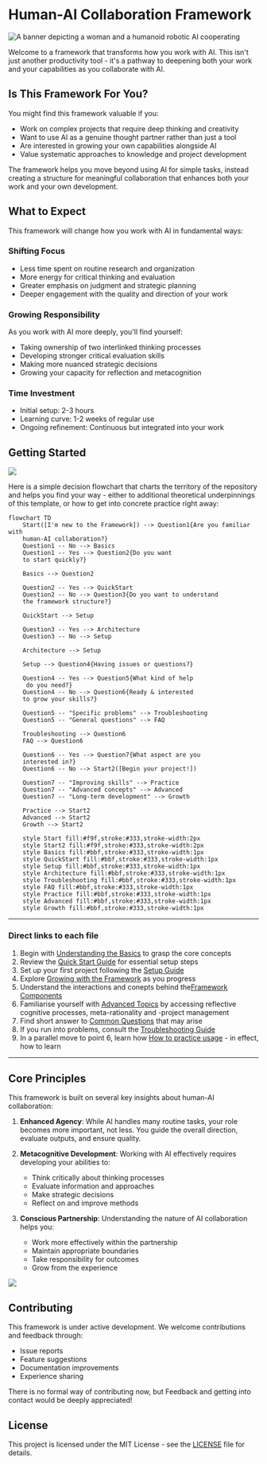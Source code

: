 
# Human-AI Collaboration Framework

![A banner depicting a woman and a humanoid robotic AI cooperating](/pictures/banner_readme.webp)

Welcome to a framework that transforms how you work with AI. This isn't just another productivity tool - it's a pathway to deepening both your work and your capabilities as you collaborate with AI.

## Is This Framework For You?

You might find this framework valuable if you:

- Work on complex projects that require deep thinking and creativity
- Want to use AI as a genuine thought partner rather than just a tool
- Are interested in growing your own capabilities alongside AI
- Value systematic approaches to knowledge and project development

The framework helps you move beyond using AI for simple tasks, instead creating a structure for meaningful collaboration that enhances both your work and your own development.

## What to Expect

This framework will change how you work with AI in fundamental ways:

### Shifting Focus

- Less time spent on routine research and organization
- More energy for critical thinking and evaluation
- Greater emphasis on judgment and strategic planning
- Deeper engagement with the quality and direction of your work

### Growing Responsibility

As you work with AI more deeply, you'll find yourself:

- Taking ownership of two interlinked thinking processes
- Developing stronger critical evaluation skills
- Making more nuanced strategic decisions
- Growing your capacity for reflection and metacognition

### Time Investment

- Initial setup: 2-3 hours
- Learning curve: 1-2 weeks of regular use
- Ongoing refinement: Continuous but integrated into your work

## Getting Started

![](/pictures/starting_readme.webp)

Here is a simple decision flowchart that charts the territory of the repository and helps you find your way - either to additional theoretical underpinnings of this template, or how to get into concrete practice right away:

```mermaid
flowchart TD
    Start([I'm new to the Framework]) --> Question1{Are you familiar with
    human-AI collaboration?}
    Question1 -- No --> Basics
    Question1 -- Yes --> Question2{Do you want 
    to start quickly?}
    
    Basics --> Question2
    
    Question2 -- Yes --> QuickStart
    Question2 -- No --> Question3{Do you want to understand
    the framework structure?}
    
    QuickStart --> Setup
    
    Question3 -- Yes --> Architecture
    Question3 -- No --> Setup
    
    Architecture --> Setup
    
    Setup --> Question4{Having issues or questions?}
    
    Question4 -- Yes --> Question5{What kind of help
     do you need?}
    Question4 -- No --> Question6{Ready & interested 
    to grow your skills?}
    
    Question5 -- "Specific problems" --> Troubleshooting
    Question5 -- "General questions" --> FAQ
    
    Troubleshooting --> Question6
    FAQ --> Question6
    
    Question6 -- Yes --> Question7{What aspect are you
    interested in?}
    Question6 -- No --> Start2([Begin your project!])
    
    Question7 -- "Improving skills" --> Practice
    Question7 -- "Advanced concepts" --> Advanced
    Question7 -- "Long-term development" --> Growth
    
    Practice --> Start2
    Advanced --> Start2
    Growth --> Start2
    
    style Start fill:#f9f,stroke:#333,stroke-width:2px
    style Start2 fill:#f9f,stroke:#333,stroke-width:2px
    style Basics fill:#bbf,stroke:#333,stroke-width:1px
    style QuickStart fill:#bbf,stroke:#333,stroke-width:1px
    style Setup fill:#bbf,stroke:#333,stroke-width:1px
    style Architecture fill:#bbf,stroke:#333,stroke-width:1px
    style Troubleshooting fill:#bbf,stroke:#333,stroke-width:1px
    style FAQ fill:#bbf,stroke:#333,stroke-width:1px
    style Practice fill:#bbf,stroke:#333,stroke-width:1px
    style Advanced fill:#bbf,stroke:#333,stroke-width:1px
    style Growth fill:#bbf,stroke:#333,stroke-width:1px
```

-----------

### Direct links to each file

1. Begin with [Understanding the Basics](docs/01_basics.md) to grasp the core concepts
2. Review the [Quick Start Guide](docs/02_quickstart.md) for essential setup steps
3. Set up your first project following the [Setup Guide](docs/03_setup.md)
4. Explore [Growing with the Framework](docs/04_growth.md) as you progress
5. Understand the interactions and conepts behind the[Framework Components](/docs/05_architecture.md)
6. Familiarise yourself with [Advanced Topics](/docs/06_advanced.md) by accessing reflective cognitive processes, meta-rationality and -project management
7. Find short answer to [Common Questions](/docs/07_faq.md) that may arise
8. If you run into problems, consult the  [Troubleshooting Guide](/docs/08_troubleshooting.md)
9. In a parallel move to point 6, learn how  [How to practice usage](/docs/09_practice.md) - in effect, how to learn

-----------

## Core Principles

This framework is built on several key insights about human-AI collaboration:

1. **Enhanced Agency**: While AI handles many routine tasks, your role becomes more important, not less. You guide the overall direction, evaluate outputs, and ensure quality.

2. **Metacognitive Development**: Working with AI effectively requires developing your abilities to:
   - Think critically about thinking processes
   - Evaluate information and approaches
   - Make strategic decisions
   - Reflect on and improve methods

3. **Conscious Partnership**: Understanding the nature of AI collaboration helps you:
   - Work more effectively within the partnership
   - Maintain appropriate boundaries
   - Take responsibility for outcomes
   - Grow from the experience

![](/pictures/structure_readme.webp)

## Contributing

This framework is under active development. We welcome contributions and feedback through:

- Issue reports
- Feature suggestions
- Documentation improvements
- Experience sharing

There is no formal way of contributing now, but Feedback and getting into contact would be deeply appreciated!

## License

This project is licensed under the MIT License - see the [LICENSE](LICENSE) file for details.
